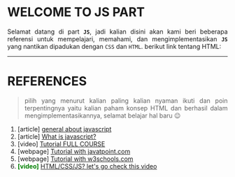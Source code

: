 # WELCOME TO JS PART
<div style="text-align: justify">

Selamat datang di part **`JS`**, jadi kalian disini akan kami beri beberapa referensi untuk mempelajari, memahami, dan mengimplementasikan **`JS`** yang nantikan dipadukan dengan `CSS` dan `HTML`. berikut link tentang HTML:
- - -
# REFERENCES
>pilih yang menurut kalian paling kalian nyaman ikuti dan poin terpentingnya yaitu kalian paham konsep HTML dan berhasil dalam mengimplementasikannya, selamat belajar hal baru 😉
1) [article] [general about javascript](https://developer.mozilla.org/en-US/docs/Web/JavaScript/About_JavaScript)
1) [article] [What is javascript?](https://www.freecodecamp.org/news/what-is-javascript-definition-of-js/)
3) [video] [Tutorial FULL COURSE](https://www.youtube.com/watch?v=PkZNo7MFNFg)
4) [webpage] [Tutorial with javatpoint.com](https://www.javatpoint.com/javascript-tutorial)
5) [webpage] [Tutorial with w3schools.com](https://www.w3schools.com/js/default.asp)
6) <span style="color:green">**[video]** </span> [HTML/CSS/JS? let's go check this video](https://www.youtube.com/watch?v=GWB1zJCeBT0)

